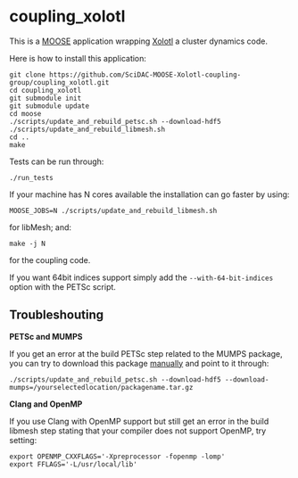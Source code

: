 coupling_xolotl
=====

This is a [MOOSE](https://mooseframework.inl.gov/getting_started/index.html) application wrapping [Xolotl](https://github.com/ORNL-Fusion/xolotl/wiki) a cluster dynamics code.

Here is how to install this application:
```
git clone https://github.com/SciDAC-MOOSE-Xolotl-coupling-group/coupling_xolotl.git
cd coupling_xolotl
git submodule init
git submodule update
cd moose
./scripts/update_and_rebuild_petsc.sh --download-hdf5
./scripts/update_and_rebuild_libmesh.sh
cd ..
make
```

Tests can be run through:
```
./run_tests
```

If your machine has N cores available the installation can go faster by using:
```
MOOSE_JOBS=N ./scripts/update_and_rebuild_libmesh.sh
```
for libMesh; and:
```
make -j N
```
for the coupling code.

If you want 64bit indices support simply add the `--with-64-bit-indices` option with the PETSc script.

Troubleshouting
------

**PETSc and MUMPS**

If you get an error at the build PETSc step related to the MUMPS package, you can try to download this package [manually](https://bitbucket.org/petsc/pkg-mumps/get/v5.2.1-p2.tar.gz) and point to it through:
```
./scripts/update_and_rebuild_petsc.sh --download-hdf5 --download-mumps=/yourselectedlocation/packagename.tar.gz
```

**Clang and OpenMP**

If you use Clang with OpenMP support but still get an error in the build libmesh step stating that your compiler does not support OpenMP, try setting:
```
export OPENMP_CXXFLAGS='-Xpreprocessor -fopenmp -lomp'
export FFLAGS='-L/usr/local/lib'
```
